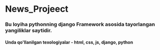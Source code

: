 # News_Projeect
<h3>Bu loyiha pythonning django Framework asosida tayorlangan yangiliklar saytidir.</h3>
<h4>Unda qo'llanilgan texologiyalar - html, css, js, django, python </h4>
